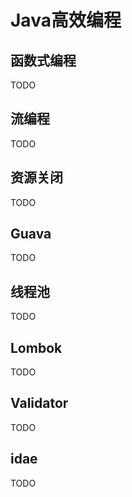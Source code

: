 # Java高效编程

## 函数式编程

TODO

## 流编程

TODO

## 资源关闭

TODO
 
## Guava

TODO

## 线程池 

TODO

## Lombok

TODO

## Validator


TODO

## idae

TODO


<Valine></Valine>